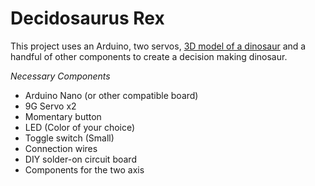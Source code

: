 # Decidosaurus Rex
This project uses an Arduino, two servos, [3D model of a dinosaur](https://www.thingiverse.com/thing:5086767) and a handful of other components to create a decision making dinosaur.

*Necessary Components*
- Arduino Nano (or other compatible board)
- 9G Servo x2
- Momentary button
- LED (Color of your choice)
- Toggle switch (Small)
- Connection wires 
- DIY solder-on circuit board
- Components for the two axis

